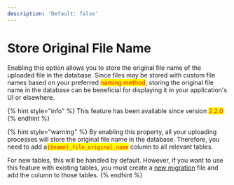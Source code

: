 ```yaml
---
description: 'Default: false'
---
```


# Store Original File Name

Enabling this option allows you to store the original file name of the uploaded file in the database. Since files may be stored with custom file names based on your preferred <mark style="color:red;">naming method</mark>, storing the original file name in the database can be beneficial for displaying it in your application's UI or elsewhere.





{% hint style="info" %}
This feature has been available since version <mark style="color:red;">2.2.0</mark>
{% endhint %}

{% hint style="warning" %}
By enabling this property, all your uploading processes will store the original file name in the database. Therefore, you need to add a<mark style="color:red;">`{$name}_file_original_name`</mark> column to all relevant tables.

For new tables, this will be handled by default. However, if you want to use this feature with existing tables, you must create a [new migration](../migrations/add-original-file-name-to-existing-tables.md) file and add the column to those tables.
{% endhint %}



